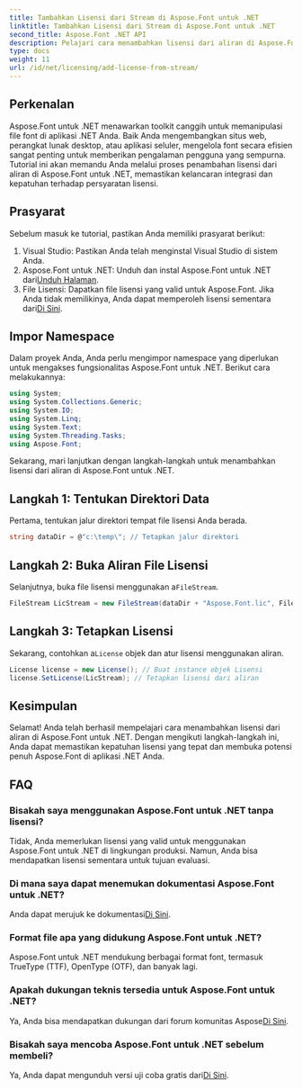 ```yaml
---
title: Tambahkan Lisensi dari Stream di Aspose.Font untuk .NET
linktitle: Tambahkan Lisensi dari Stream di Aspose.Font untuk .NET
second_title: Aspose.Font .NET API
description: Pelajari cara menambahkan lisensi dari aliran di Aspose.Font untuk .NET. Pastikan kepatuhan lisensi dan buka kemampuan manipulasi font dengan mudah.
type: docs
weight: 11
url: /id/net/licensing/add-license-from-stream/
---
```

## Perkenalan
Aspose.Font untuk .NET menawarkan toolkit canggih untuk memanipulasi file font di aplikasi .NET Anda. Baik Anda mengembangkan situs web, perangkat lunak desktop, atau aplikasi seluler, mengelola font secara efisien sangat penting untuk memberikan pengalaman pengguna yang sempurna. Tutorial ini akan memandu Anda melalui proses penambahan lisensi dari aliran di Aspose.Font untuk .NET, memastikan kelancaran integrasi dan kepatuhan terhadap persyaratan lisensi.
## Prasyarat
Sebelum masuk ke tutorial, pastikan Anda memiliki prasyarat berikut:
1. Visual Studio: Pastikan Anda telah menginstal Visual Studio di sistem Anda.
2.  Aspose.Font untuk .NET: Unduh dan instal Aspose.Font untuk .NET dari[Unduh Halaman](https://releases.aspose.com/font/net/).
3.  File Lisensi: Dapatkan file lisensi yang valid untuk Aspose.Font. Jika Anda tidak memilikinya, Anda dapat memperoleh lisensi sementara dari[Di Sini](https://purchase.aspose.com/temporary-license/).

## Impor Namespace
Dalam proyek Anda, Anda perlu mengimpor namespace yang diperlukan untuk mengakses fungsionalitas Aspose.Font untuk .NET. Berikut cara melakukannya:
```csharp
using System;
using System.Collections.Generic;
using System.IO;
using System.Linq;
using System.Text;
using System.Threading.Tasks;
using Aspose.Font;
```
Sekarang, mari lanjutkan dengan langkah-langkah untuk menambahkan lisensi dari aliran di Aspose.Font untuk .NET.
## Langkah 1: Tentukan Direktori Data
Pertama, tentukan jalur direktori tempat file lisensi Anda berada.
```csharp
string dataDir = @"c:\temp\"; // Tetapkan jalur direktori
```
## Langkah 2: Buka Aliran File Lisensi
 Selanjutnya, buka file lisensi menggunakan a`FileStream`.
```csharp
FileStream LicStream = new FileStream(dataDir + "Aspose.Font.lic", FileMode.Open); // Buka aliran file lisensi
```
## Langkah 3: Tetapkan Lisensi
 Sekarang, contohkan a`License` objek dan atur lisensi menggunakan aliran.
```csharp
License license = new License(); // Buat instance objek Lisensi
license.SetLicense(LicStream); // Tetapkan lisensi dari aliran
```

## Kesimpulan
Selamat! Anda telah berhasil mempelajari cara menambahkan lisensi dari aliran di Aspose.Font untuk .NET. Dengan mengikuti langkah-langkah ini, Anda dapat memastikan kepatuhan lisensi yang tepat dan membuka potensi penuh Aspose.Font di aplikasi .NET Anda.
## FAQ
### Bisakah saya menggunakan Aspose.Font untuk .NET tanpa lisensi?
Tidak, Anda memerlukan lisensi yang valid untuk menggunakan Aspose.Font untuk .NET di lingkungan produksi. Namun, Anda bisa mendapatkan lisensi sementara untuk tujuan evaluasi.
### Di mana saya dapat menemukan dokumentasi Aspose.Font untuk .NET?
 Anda dapat merujuk ke dokumentasi[Di Sini](https://reference.aspose.com/font/net/).
### Format file apa yang didukung Aspose.Font untuk .NET?
Aspose.Font untuk .NET mendukung berbagai format font, termasuk TrueType (TTF), OpenType (OTF), dan banyak lagi.
### Apakah dukungan teknis tersedia untuk Aspose.Font untuk .NET?
 Ya, Anda bisa mendapatkan dukungan dari forum komunitas Aspose[Di Sini](https://forum.aspose.com/c/font/41).
### Bisakah saya mencoba Aspose.Font untuk .NET sebelum membeli?
 Ya, Anda dapat mengunduh versi uji coba gratis dari[Di Sini](https://releases.aspose.com/).